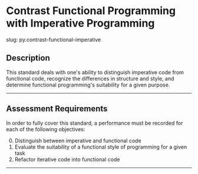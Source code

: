 # Contrast Functional Programming with Imperative Programming

slug: py.contrast-functional-imperative

## Description
This standard deals with one's ability to distinguish imperative code from functional code, recognize the differences in structure and style, and determine functional programming's suitability for a given purpose.

---
## Assessment Requirements
In order to fully cover this standard, a performance must be recorded for each of the following objectives:

0. Distinguish between imperative and functional code
1. Evaluate the suitability of a functional style of programming for a given task
2. Refactor iterative code into functional code


---
